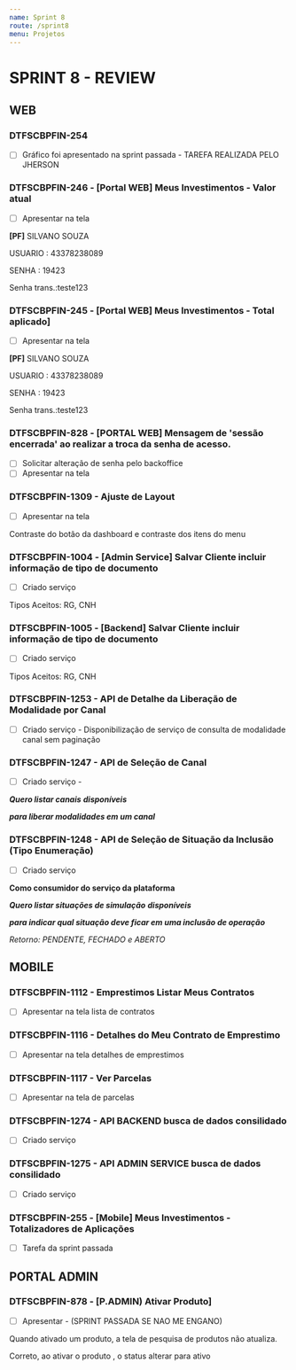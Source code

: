 ```yaml
---
name: Sprint 8
route: /sprint8
menu: Projetos
---
```


# SPRINT 8 - REVIEW

## WEB

### DTFSCBPFIN-254

- [ ]  Gráfico foi apresentado na sprint passada - TAREFA REALIZADA PELO JHERSON

### DTFSCBPFIN-246 - [Portal WEB] Meus Investimentos - **Valor atual**

- [ ]  Apresentar na tela

**[PF]** SILVANO SOUZA

USUARIO : 43378238089

SENHA : 19423

Senha trans.:teste123

### DTFSCBPFIN-245 - [Portal WEB] Meus Investimentos - Total aplicado]

- [ ]  Apresentar na tela

**[PF]** SILVANO SOUZA

USUARIO : 43378238089

SENHA : 19423

Senha trans.:teste123

### DTFSCBPFIN-828 - [PORTAL WEB] Mensagem de 'sessão encerrada' ao realizar a troca da senha de acesso.

- [ ]  Solicitar alteração de senha pelo backoffice
- [ ]  Apresentar na tela

### DTFSCBPFIN-1309 - Ajuste de Layout

- [ ]  Apresentar na tela

Contraste do botão da dashboard e contraste dos itens do menu

### DTFSCBPFIN-1004 - [Admin Service] Salvar Cliente incluir informação de tipo de documento

- [ ]  Criado serviço

Tipos Aceitos: RG, CNH

### DTFSCBPFIN-1005 - [Backend] Salvar Cliente incluir informação de tipo de documento

- [ ]  Criado serviço

Tipos Aceitos: RG, CNH

### DTFSCBPFIN-1253 - API de Detalhe da Liberação de Modalidade por Canal

- [ ]  Criado serviço - Disponibilização de serviço de consulta de modalidade canal sem paginação

### DTFSCBPFIN-1247 - API de Seleção de Canal

- [ ]  Criado serviço -

***Quero listar canais*** ***disponíveis***

***para liberar modalidades em um canal***

### DTFSCBPFIN-1248 - API de Seleção de Situação da Inclusão (Tipo Enumeração)

- [ ]  Criado serviço

**Como consumidor do serviço da plataforma**

***Quero listar situações de simulação*** ***disponíveis***

***para indicar qual situação deve ficar em uma inclusão de operação*** 

*Retorno: PENDENTE, FECHADO e ABERTO*

## MOBILE

### DTFSCBPFIN-1112 - Emprestimos Listar Meus Contratos

- [ ]  Apresentar na tela lista de contratos

### DTFSCBPFIN-1116 - Detalhes do Meu Contrato de Emprestimo

- [ ]  Apresentar na tela detalhes de emprestimos

### DTFSCBPFIN-1117 - Ver Parcelas

- [ ]  Apresentar na tela de parcelas

### DTFSCBPFIN-1274 - API BACKEND busca de dados consilidado

- [ ]  Criado serviço

### DTFSCBPFIN-1275 - API ADMIN SERVICE busca de dados consilidado

- [ ]  Criado serviço

### DTFSCBPFIN-255 - [Mobile] Meus Investimentos - Totalizadores de Aplicações

- [ ]  Tarefa da sprint passada

## PORTAL ADMIN

### DTFSCBPFIN-878 - [P.ADMIN) Ativar Produto]

- [ ]  Apresentar - (SPRINT PASSADA SE NAO ME ENGANO)

Quando ativado um produto, a tela de pesquisa de produtos não atualiza.

Correto, ao ativar o produto , o status alterar para ativo
